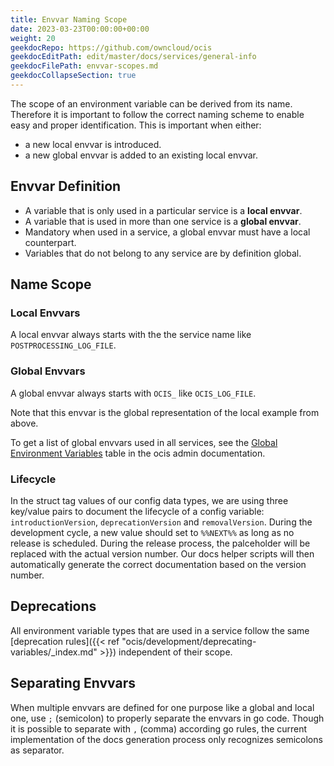 ```yaml
---
title: Envvar Naming Scope
date: 2023-03-23T00:00:00+00:00
weight: 20
geekdocRepo: https://github.com/owncloud/ocis
geekdocEditPath: edit/master/docs/services/general-info
geekdocFilePath: envvar-scopes.md
geekdocCollapseSection: true
---
```


The scope of an environment variable can be derived from its name. Therefore it is important to follow the correct naming scheme to enable easy and proper identification. This is important when either:

-   a new local envvar is introduced.
-   a new global envvar is added to an existing local envvar.

## Envvar Definition

-   A variable that is only used in a particular service is a **local envvar**.
-   A variable that is used in more than one service is a **global envvar**.
-   Mandatory when used in a service, a global envvar must have a local counterpart.
-   Variables that do not belong to any service are by definition global.

## Name Scope

### Local Envvars

A local envvar always starts with the the service name like `POSTPROCESSING_LOG_FILE`.

### Global Envvars

A global envvar always starts with `OCIS_` like `OCIS_LOG_FILE`.

Note that this envvar is the global representation of the local example from above.

To get a list of global envvars used in all services, see the [Global Environment Variables](https://doc.owncloud.com/ocis/next/deployment/services/env-vars-special-scope.html#global-environment-variables) table in the ocis admin documentation.

### Lifecycle

In the struct tag values of our config data types, we are using three key/value pairs to document the lifecycle of a config variable: `introductionVersion`, `deprecationVersion` and `removalVersion`. During the development cycle, a new value should set to `%%NEXT%%` as long as no release is scheduled. During the release process, the palceholder will be replaced with the actual version number. Our docs helper scripts will then automatically generate the correct documentation based on the version number.

## Deprecations

All environment variable types that are used in a service follow the same [deprecation rules]({{< ref "ocis/development/deprecating-variables/_index.md" >}}) independent of their scope.

## Separating Envvars

When multiple envvars are defined for one purpose like a global and local one, use `;` (semicolon) to properly separate the envvars in go code. Though it is possible to separate with `,` (comma) according go rules, the current implementation of the docs generation process only recognizes semicolons as separator.
